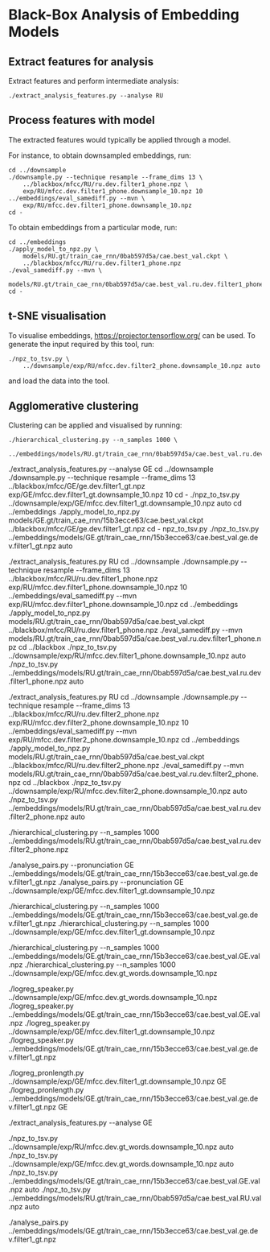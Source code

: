 Black-Box Analysis of Embedding Models
======================================

Extract features for analysis
-----------------------------
Extract features and perform intermediate analysis:

    ./extract_analysis_features.py --analyse RU


Process features with model
---------------------------
The extracted features would typically be applied through a model.

For instance, to obtain downsampled embeddings, run:

    cd ../downsample
    ./downsample.py --technique resample --frame_dims 13 \
        ../blackbox/mfcc/RU/ru.dev.filter1_phone.npz \
        exp/RU/mfcc.dev.filter1_phone.downsample_10.npz 10
    ../embeddings/eval_samediff.py --mvn \
        exp/RU/mfcc.dev.filter1_phone.downsample_10.npz
    cd -

To obtain embeddings from a particular mode, run:

    cd ../embeddings
    ./apply_model_to_npz.py \
        models/RU.gt/train_cae_rnn/0bab597d5a/cae.best_val.ckpt \
        ../blackbox/mfcc/RU/ru.dev.filter1_phone.npz
    ./eval_samediff.py --mvn \
        models/RU.gt/train_cae_rnn/0bab597d5a/cae.best_val.ru.dev.filter1_phone.npz
    cd -


t-SNE visualisation
-------------------
To visualise embeddings, https://projector.tensorflow.org/ can be used. To
generate the input required by this tool, run:

    ./npz_to_tsv.py \
        ../downsample/exp/RU/mfcc.dev.filter2_phone.downsample_10.npz auto

and load the data into the tool.


Agglomerative clustering
------------------------
Clustering can be applied and visualised by running:

    ./hierarchical_clustering.py --n_samples 1000 \
        ../embeddings/models/RU.gt/train_cae_rnn/0bab597d5a/cae.best_val.ru.dev.filter2_phone.npz
    






./extract_analysis_features.py --analyse GE
cd ../downsample
./downsample.py --technique resample --frame_dims 13 ../blackbox/mfcc/GE/ge.dev.filter1_gt.npz exp/GE/mfcc.dev.filter1_gt.downsample_10.npz  10
cd -
./npz_to_tsv.py ../downsample/exp/GE/mfcc.dev.filter1_gt.downsample_10.npz auto
cd ../embeddings
./apply_model_to_npz.py models/GE.gt/train_cae_rnn/15b3ecce63/cae.best_val.ckpt ../blackbox/mfcc/GE/ge.dev.filter1_gt.npz
cd -
npz_to_tsv.py ./npz_to_tsv.py ../embeddings/models/GE.gt/train_cae_rnn/15b3ecce63/cae.best_val.ge.dev.filter1_gt.npz auto

./extract_analysis_features.py RU
cd ../downsample
./downsample.py --technique resample --frame_dims 13 ../blackbox/mfcc/RU/ru.dev.filter1_phone.npz exp/RU/mfcc.dev.filter1_phone.downsample_10.npz 10
../embeddings/eval_samediff.py --mvn exp/RU/mfcc.dev.filter1_phone.downsample_10.npz
cd ../embeddings
./apply_model_to_npz.py models/RU.gt/train_cae_rnn/0bab597d5a/cae.best_val.ckpt ../blackbox/mfcc/RU/ru.dev.filter1_phone.npz
./eval_samediff.py --mvn models/RU.gt/train_cae_rnn/0bab597d5a/cae.best_val.ru.dev.filter1_phone.npz
cd ../blackbox
./npz_to_tsv.py ../downsample/exp/RU/mfcc.dev.filter1_phone.downsample_10.npz auto
./npz_to_tsv.py ../embeddings/models/RU.gt/train_cae_rnn/0bab597d5a/cae.best_val.ru.dev.filter1_phone.npz auto

./extract_analysis_features.py RU
cd ../downsample
./downsample.py --technique resample --frame_dims 13 ../blackbox/mfcc/RU/ru.dev.filter2_phone.npz exp/RU/mfcc.dev.filter2_phone.downsample_10.npz 10
../embeddings/eval_samediff.py --mvn exp/RU/mfcc.dev.filter2_phone.downsample_10.npz
cd ../embeddings
./apply_model_to_npz.py models/RU.gt/train_cae_rnn/0bab597d5a/cae.best_val.ckpt ../blackbox/mfcc/RU/ru.dev.filter2_phone.npz
./eval_samediff.py --mvn models/RU.gt/train_cae_rnn/0bab597d5a/cae.best_val.ru.dev.filter2_phone.npz
cd ../blackbox
./npz_to_tsv.py ../downsample/exp/RU/mfcc.dev.filter2_phone.downsample_10.npz auto
./npz_to_tsv.py ../embeddings/models/RU.gt/train_cae_rnn/0bab597d5a/cae.best_val.ru.dev.filter2_phone.npz auto

./hierarchical_clustering.py --n_samples 1000 ../embeddings/models/RU.gt/train_cae_rnn/0bab597d5a/cae.best_val.ru.dev.filter2_phone.npz


./analyse_pairs.py --pronunciation GE ../embeddings/models/GE.gt/train_cae_rnn/15b3ecce63/cae.best_val.ge.dev.filter1_gt.npz
./analyse_pairs.py --pronunciation GE ../downsample/exp/GE/mfcc.dev.filter1_gt.downsample_10.npz

./hierarchical_clustering.py --n_samples 1000 ../embeddings/models/GE.gt/train_cae_rnn/15b3ecce63/cae.best_val.ge.dev.filter1_gt.npz
./hierarchical_clustering.py --n_samples 1000 ../downsample/exp/GE/mfcc.dev.filter1_gt.downsample_10.npz

./hierarchical_clustering.py --n_samples 1000 ../embeddings/models/GE.gt/train_cae_rnn/15b3ecce63/cae.best_val.GE.val.npz
./hierarchical_clustering.py --n_samples 1000 ../downsample/exp/GE/mfcc.dev.gt_words.downsample_10.npz

./logreg_speaker.py ../downsample/exp/GE/mfcc.dev.gt_words.downsample_10.npz
./logreg_speaker.py ../embeddings/models/GE.gt/train_cae_rnn/15b3ecce63/cae.best_val.GE.val.npz
./logreg_speaker.py ../downsample/exp/GE/mfcc.dev.filter1_gt.downsample_10.npz
./logreg_speaker.py ../embeddings/models/GE.gt/train_cae_rnn/15b3ecce63/cae.best_val.ge.dev.filter1_gt.npz


./logreg_pronlength.py ../downsample/exp/GE/mfcc.dev.filter1_gt.downsample_10.npz GE
./logreg_pronlength.py ../embeddings/models/GE.gt/train_cae_rnn/15b3ecce63/cae.best_val.ge.dev.filter1_gt.npz GE


./extract_analysis_features.py --analyse GE

./npz_to_tsv.py ../downsample/exp/RU/mfcc.dev.gt_words.downsample_10.npz auto
./npz_to_tsv.py ../downsample/exp/GE/mfcc.dev.gt_words.downsample_10.npz auto
./npz_to_tsv.py ../embeddings/models/GE.gt/train_cae_rnn/15b3ecce63/cae.best_val.GE.val.npz auto
./npz_to_tsv.py ../embeddings/models/RU.gt/train_cae_rnn/0bab597d5a/cae.best_val.RU.val.npz auto


./analyse_pairs.py ../embeddings/models/GE.gt/train_cae_rnn/15b3ecce63/cae.best_val.ge.dev.filter1_gt.npz

